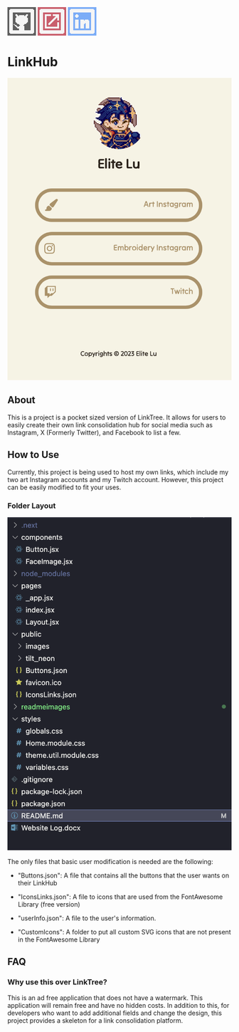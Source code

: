 [![](https://raw.githubusercontent.com/honkita/MD-Links/main/Pixel_GitHub.svg)](https://github.com/honkita) [![](https://raw.githubusercontent.com/honkita/MD-Links/main/Pixel_Link.svg)](https://elitelu.com) [![](https://raw.githubusercontent.com/honkita/MD-Links/main/Pixel_LinkedIn.svg)](https://www.linkedin.com/in/elitelu/)

# LinkHub

![Main Photo](./readmeimages/image-0.png)

## About

This is a project is a pocket sized version of LinkTree. It allows for users to easily create their own link consolidation hub for social media such as Instagram, X (Formerly Twitter), and Facebook to list a few.

## How to Use

Currently, this project is being used to host my own links, which include my two art Instagram accounts and my Twitch account. However, this project can be easily modified to fit your uses.

### Folder Layout

![alt text](./readmeimages/image-1.png)

The only files that basic user modification is needed are the following:

- "Buttons.json": A file that contains all the buttons that the user wants on their LinkHub

- "IconsLinks.json": A file to icons that are used from the FontAwesome Library (free version)

- "userInfo.json": A file to the user's information.

- "CustomIcons": A folder to put all custom SVG icons that are not present in the FontAwesome Library

## FAQ

### Why use this over LinkTree?

This is an ad free application that does not have a watermark. This application will remain free and have no hidden costs. In addition to this, for developers who want to add additional fields and change the design, this project provides a skeleton for a link consolidation platform.
